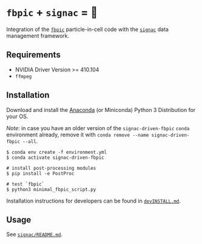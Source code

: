 # `fbpic` + `signac` = 💓

Integration of the [`fbpic`](https://fbpic.github.io) particle-in-cell code with the [`signac`](https://signac.io) data management framework.

## Requirements

- NVIDIA Driver Version >= 410.104
- `ffmpeg`

## Installation

Download and install the [Anaconda](https://www.anaconda.com) (or Miniconda) Python 3
Distribution for your OS.

*Note*: in case you have an older version of the `signac-driven-fbpic` `conda` environment already,
remove it with `conda remove --name signac-driven-fbpic --all`.

```console
$ conda env create -f environment.yml
$ conda activate signac-driven-fbpic

# install post-processing modules
$ pip install -e PostProc

# test `fbpic`
$ python3 minimal_fbpic_script.py
```

Installation instructions for developers can be found in [`devINSTALL.md`](https://github.com/berceanu/signac-driven-fbpic/blob/master/devINSTALL.md).

## Usage

See [`signac/README.md`](https://github.com/berceanu/signac-driven-fbpic/blob/master/signac/README.md).

